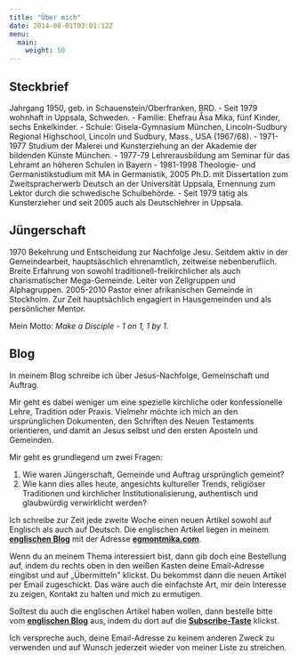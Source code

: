 ```yaml
---
title: "Über mich"
date: 2014-08-01T03:01:12Z
menu:
  main:
    weight: 50
---
```



## Steckbrief  
Jahrgang 1950, geb. in Schauenstein/Oberfranken, BRD. - Seit 1979 wohnhaft in Uppsala, Schweden. - Familie: Ehefrau Åsa Mika, fünf Kinder, sechs Enkelkinder. - Schule: Gisela-Gymnasium München, Lincoln-Sudbury Regional Highschool, Lincoln und Sudbury, Mass., USA (1967/68). - 1971-1977 Studium der Malerei und Kunsterziehung an der Akademie der bildenden Künste München. - 1977-79 Lehrerausbildung am Seminar für das Lehramt an höheren Schulen in Bayern - 1981-1998 Theologie- und Germanistikstudium mit MA in Germanistik, 2005 Ph.D. mit Dissertation zum Zweitspracherwerb Deutsch an der Universität Uppsala, Ernennung zum Lektor durch die schwedische Schulbehörde. - Seit 1979 tätig als Kunsterzieher und seit 2005 auch als Deutschlehrer in Uppsala.

## Jüngerschaft
1970 Bekehrung und Entscheidung zur Nachfolge Jesu. Seitdem aktiv in der Gemeindearbeit, hauptsäschlich ehrenamtlich, zeitweise nebenberuflich. Breite Erfahrung von sowohl traditionell-freikirchlicher als auch charismatischer Mega-Gemeinde. Leiter von Zellgruppen und Alphagruppen. 2005-2010 Pastor einer afrikanischen Gemeinde in Stockholm. Zur Zeit hauptsächlich engagiert in Hausgemeinden und als persönlicher Mentor. 

Mein Motto: *Make a Disciple - 1 on 1, 1 by 1*.


## Blog

In meinem Blog schreibe ich über Jesus-Nachfolge, Gemeinschaft und Auftrag.

Mir geht es dabei weniger um eine spezielle kirchliche oder konfessionelle Lehre, Tradition oder Praxis. Vielmehr möchte ich mich an den ursprünglichen Dokumenten, den Schriften des Neuen Testaments orientieren, und damit an Jesus selbst und den ersten Aposteln und Gemeinden.

Mir geht es grundlegend um zwei Fragen:

1. Wie waren Jüngerschaft, Gemeinde und Auftrag ursprünglich gemeint?
1. Wie kann dies alles heute, angesichts kultureller Trends, religiöser Traditionen und kirchlicher Institutionalisierung, authentisch und glaubwürdig verwirklicht werden?

Ich schreibe zur Zeit jede zweite Woche einen neuen Artikel sowohl auf Englisch als auch auf Deutsch. Die englischen Artikel liegen in meinem __[englischen Blog](http://egmontmika.com)__ mit der Adresse __[egmontmika.com](http://egmontmika.com)__.

Wenn du an meinem Thema interessiert bist, dann gib doch eine Bestellung auf, indem du rechts oben in den weißen Kasten deine Email-Adresse eingibst und auf „Übermitteln" klickst. Du bekommst dann die neuen Artikel per Email zugeschickt. Das wäre auch die einfachste Art, mir dein Interesse zu zeigen, Kontakt zu halten und mich zu ermutigen. 

Solltest du auch die englischen Artikel haben wollen, dann bestelle bitte vom __[englischen Blog](http://egmontmika.com/blog)__ aus, indem du dort auf die __[Subscribe-Taste](http://egmontmika.com/blog)__ klickst. 

Ich verspreche auch, deine Email-Adresse zu keinem anderen Zweck zu verwenden und auf Wunsch jederzeit wieder von meiner Liste zu streichen.
